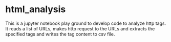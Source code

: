 # html_analysis
This is a jupyter notebook play ground to develop code to analyze http tags.  It reads a list of URLs, makes http request to the URLs and extracts the specified tags and writes the tag content to csv file.
